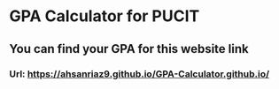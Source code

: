 # GPA Calculator for PUCIT
## You can find your GPA for this website link
### Url: https://ahsanriaz9.github.io/GPA-Calculator.github.io/
